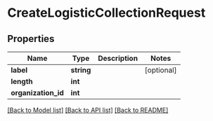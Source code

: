 # CreateLogisticCollectionRequest

## Properties
Name | Type | Description | Notes
------------ | ------------- | ------------- | -------------
**label** | **string** |  | [optional] 
**length** | **int** |  | 
**organization_id** | **int** |  | 

[[Back to Model list]](../README.md#documentation-for-models) [[Back to API list]](../README.md#documentation-for-api-endpoints) [[Back to README]](../README.md)


